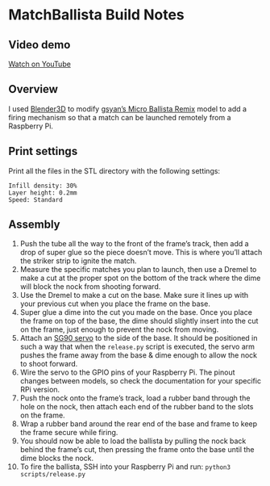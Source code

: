 # MatchBallista Build Notes
## Video demo
[Watch on YouTube](https://youtu.be/-XVhNGWtxSQ)

## Overview
I used [Blender3D](https://www.blender.org/) to modify [gsyan’s Micro Ballista Remix](https://www.thingiverse.com/thing:1532775) model to add a firing mechanism so that a match can be launched remotely from a Raspberry Pi.

## Print settings
Print all the files in the STL directory with the following settings:
```
Infill density: 30%
Layer height: 0.2mm
Speed: Standard
```

## Assembly
1. Push the tube all the way to the front of the frame’s track, then add a drop of super glue so the piece doesn’t move. This is where you’ll attach the striker strip to ignite the match.
2. Measure the specific matches you plan to launch, then use a Dremel to make a cut at the proper spot on the bottom of the track where the dime will block the nock from shooting forward.
3. Use the Dremel to make a cut on the base. Make sure it lines up with your previous cut when you place the frame on the base.
4. Super glue a dime into the cut you made on the base. Once you place the frame on top of the base, the dime should slightly insert into the cut on the frame, just enough to prevent the nock from moving.
5. Attach an [SG90 servo](https://www.amazon.com/Micro-Helicopter-Airplane-Remote-Control/dp/B072V529YD) to the side of the base. It should be positioned in such a way that when the `release.py` script is executed, the servo arm pushes the frame away from the base & dime enough to allow the nock to shoot forward.
6. Wire the servo to the GPIO pins of your Raspberry Pi. The pinout changes between models, so check the documentation for your specific RPi version.
7. Push the nock onto the frame’s track, load a rubber band through the hole on the nock, then attach each end of the rubber band to the slots on the frame. 
8. Wrap a rubber band around the rear end of the base and frame to keep the frame secure while firing.
9. You should now be able to load the ballista by pulling the nock back behind the frame’s cut, then pressing the frame onto the base until the dime blocks the nock.
10. To fire the ballista, SSH into your Raspberry Pi and run: `python3 scripts/release.py`